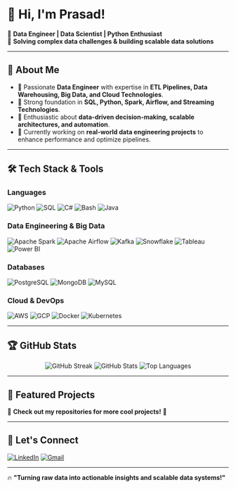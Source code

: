 # 👋 Hi, I'm Prasad!

🚀 **Data Engineer | Data Scientist | Python Enthusiast**  
📍 **Solving complex data challenges & building scalable data solutions**  

---

## 🚀 **About Me**
- 🔹 Passionate **Data Engineer** with expertise in **ETL Pipelines, Data Warehousing, Big Data, and Cloud Technologies**.
- 🔹 Strong foundation in **SQL, Python, Spark, Airflow, and Streaming Technologies**.
- 🔹 Enthusiastic about **data-driven decision-making, scalable architectures, and automation**.
- 🔹 Currently working on **real-world data engineering projects** to enhance performance and optimize pipelines.

---

## 🛠 **Tech Stack & Tools**
### **Languages**
![Python](https://img.shields.io/badge/Python-3776AB?style=for-the-badge&logo=python&logoColor=white)
![SQL](https://img.shields.io/badge/SQL-CC2927?style=for-the-badge&logo=sqlite&logoColor=white)
![C#](https://custom-icon-badges.demolab.com/badge/C%23-%23239120.svg?style=for-the-badge&logo=cshrp&logoColor=white)
![Bash](https://img.shields.io/badge/Bash-4EAA25?style=for-the-badge&logo=gnu-bash&logoColor=white)
![Java](https://img.shields.io/badge/Java-%23ED8B00.svg?style=for-the-badge&logo=openjdk&logoColor=white)

### **Data Engineering & Big Data**
![Apache Spark](https://img.shields.io/badge/Apache%20Spark-FDEE21?style=for-the-badge&logo=apachespark&logoColor=black)
![Apache Airflow](https://img.shields.io/badge/Apache%20Airflow-017CEE?style=for-the-badge&logo=apacheairflow&logoColor=white)
![Kafka](https://img.shields.io/badge/Kafka-231F20?style=for-the-badge&logo=apachekafka&logoColor=white)
![Snowflake](https://img.shields.io/badge/Snowflake-29B5E8?style=for-the-badge&logo=snowflake&logoColor=white)
![Tableau](https://custom-icon-badges.demolab.com/badge/Tableau-0176D3?style=for-the-badge&logo=tableau&logoColor=white)
![Power BI](https://custom-icon-badges.demolab.com/badge/Power%20BI-F1C912?style=for-the-badge&logo=power-bi&logoColor=white)

### **Databases**
![PostgreSQL](https://img.shields.io/badge/PostgreSQL-336791?style=for-the-badge&logo=postgresql&logoColor=white)
![MongoDB](https://img.shields.io/badge/MongoDB-47A248?style=for-the-badge&logo=mongodb&logoColor=white)
![MySQL](https://img.shields.io/badge/MySQL-4479A1?style=for-the-badge&logo=mysql&logoColor=white)

### **Cloud & DevOps**
![AWS](https://img.shields.io/badge/AWS-232F3E?style=for-the-badge&logo=amazonaws&logoColor=white)
![GCP](https://img.shields.io/badge/Google%20Cloud-4285F4?style=for-the-badge&logo=googlecloud&logoColor=white)
![Docker](https://img.shields.io/badge/Docker-2496ED?style=for-the-badge&logo=docker&logoColor=white)
![Kubernetes](https://img.shields.io/badge/Kubernetes-326CE5?style=for-the-badge&logo=kubernetes&logoColor=white)

---

## 🏆 **GitHub Stats**
<p align="center">
  <img src="https://github-readme-streak-stats.herokuapp.com/?user=pilanpra&theme=dark" alt="GitHub Streak"/>
  <img src="https://github-readme-stats.vercel.app/api?username=pilanpra&show_icons=true&theme=dark" alt="GitHub Stats"/>
  <img src="https://github-readme-stats.vercel.app/api/top-langs/?username=pilanpra&layout=compact&theme=dark" alt="Top Languages"/>
</p>

---

## 📝 **Featured Projects**
🔹 **Check out my repositories for more cool projects!** 🚀  

---

## 🔗 **Let's Connect**
[![LinkedIn](https://img.shields.io/badge/LinkedIn-0A66C2?style=for-the-badge&logo=linkedin&logoColor=white)](https://www.linkedin.com/in/prasadpilankar/)
[![Gmail](https://img.shields.io/badge/Gmail-D14836?style=for-the-badge&logo=gmail&logoColor=white)](mailto:prasadpilankarjobs@gmail.com?subject=Github%3A%20Looking%20to%20connect%20!)

---

🔥 **"Turning raw data into actionable insights and scalable data systems!"**

